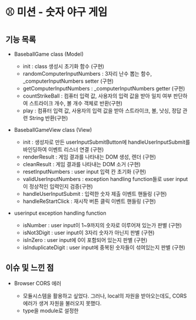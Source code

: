 # ⚾ 미션 - 숫자 야구 게임

## 기능 목록

- BaseballGame class (Model)

  - init : class 생성시 초기화 함수 (구현)
  - randomComputerInputNumbers : 3자리 난수 뽑는 함수, \_computerInputNumbers setter (구현)
  - getComputerInputNumbers : \_computerInputNumbers getter (구현)
  - countStrikeBall : 컴퓨터 입력 값, 사용자의 입력 값을 받아 일치 여부 판단하여 스트라이크 개수, 볼 개수 객체로 반환(구현)
  - play : 컴퓨터 입력 값, 사용자의 입력 값을 받아 스트라이크, 볼, 낫싱, 정답 관련 String 반환(구현)
- BaseballGameView class (View)

  - init : 생성자로 만든 userInputSubmitButton에 handleUserInputSubmit를 바인딩하여 이벤트 리스너 연결 (구현)
  - renderResult : 게임 결과를 나타내는 DOM 생성, 렌더 (구현)
  - cleanResult : 게임 결과를 나타내는 DOM 소거 (구현)
  - resetInputNumbers : user input 입력 칸 초기화 (구현)
  - validUserInputNumbers : exception handling function들로 user input이 정상적인 입력인지 검증(구현)
  - handleUserInputSubmit : 입력한 숫자 제출 이벤트 핸들링 (구현)
  - handleReStartClick : 재시작 버튼 클릭 이벤트 핸들링 (구현)
- userinput exception handling function

  - isNumber : user input이 1~9까지의 숫자로 이루어져 있는가 판별 (구현)
  - isNot3Digit : user input이 3자리 숫자가 아닌지 판별 (구현)
  - isInZero : user input에 0이 포함되어 있는지 판별 (구현)
  - isInduplicateDigit : user input에 중복된 숫자들이 섞여있는지 판별 (구현)

## 이슈 및 느낀 점

- Browser CORS 에러
  - 모듈시스템을 활용하고 싶었다. 그러나, local의 자원을 받아오는데도, CORS 에러가 생겨 자원을 불러오지 못했다.
  - type을 module로 설정한 <script> 태그가 포함된 HTML 파일을 로컬에서 로드할 경우 자바스크립트 모듈 보안 요구사항에 따라 CORS 오류가 발생한다.
  - 처음엔, http-server를 설치해 서버를 만들고 그 위에 올려서 해결했으나, 깔끔하게 느껴지지 않았다.
  - 결국, js 번들러 webpack 설치 후 bundle.js를 만든 후 사용하여 해결하였다.
- 숫자야구 내부 기능과 DOM 관련 기능 간 강한 의존성(강결합)
  - 짜다 보니, 처음엔 BaseballGame 클래스에 숫자 야구 내부 기능과 DOM을 관련 기능들이 섞여 있었다.
  - 가독성이 떨어졌고 기능 간 강한 의존성이 발생해 난잡하게 느껴졌다.
  - 일단 내부 기능, DOM 조작 기능별로 함수를 만들어 나누었다. 그런데도 많은 기능, 책임을 져 비대한 함수를 다시 최대한 나누었다.(모듈화)
  - 그리고 class를 나누어 BaseballGame 클래스(Model 역할)에 숫자 야구 내부 기능 함수, BaseballGameView 클래스(View 역할)에 DOM 관련 기능 함수를 두었다.
  - 가독성을 확보하고 의존성을 제거할 수 있었다.
- export default의 존재 이유

  - 프로그래밍 요구사항에선, 예시로 주어진 src/index.js에 있는 클래스와 함수에 export default가 붙어있었다.
  - 모듈시스템을 활용하라는 뜻, 나중에 채점할 때 test를 돌리기 위해서가 아닐까 추측을 해보았다.
  - 그러나 프로그래밍 요구사항을 1차 적으로 충족시키는 것이 중요하기에, BaseballGame 클래스는 src/index.js에 두고 나머지 클래스와 유틸 등은 import 해서
    쓰는 것으로 절충하였다.

- 함수와 클래스 모듈화의 어려움
  - 혼자 코딩할 땐 함수 모듈화를 잘 의식하지 못했다.
  - 그러다 과제를 수행하며 관심사 분리, 단일책임 원칙 등 개발 원칙을 신경 쓰게 되었는데, 이를 의식하며 함수와 클래스를 잘 나누기 몹시 어려웠다.
  - 그러나 관심사, 책임별로 잘 나누어 정리된 코드가 훨씬 좋다는 것을 깨달았다.
  - 자연스럽게 의존성이 제거되고, 현재의 가독성, 미래의 유지보수성과 확장성을 좋게 만들기 때문이다.
- 코딩 컨벤션 적용, 읽기 좋은 코드를 만드는 것의 어려움
  - 혼자 코딩할 땐 남이 읽기 좋은 코드를 만들기 쉽지 않았다.
  - 제공된 코딩 컨벤션 가이드이 얼른 이해 가지 않아 여러 번 읽어가며 코딩 컨벤션을 적용했고 가독성이 높아졌다.
  - 그런데도 여전히 안 읽히는 코드가 있었다. 짠다고 짰고 잘 작동하지만 다른 사람이 읽기 어려운 코드들이었다. 코딩 컨벤션이 다루지 않은 부분도 있었다.
  - 내 코드를 주변 지인에게 계속 읽히고 피드백에 따라 리팩토링하였다. 내가 생각지 못한 개선점을 객관적인 관점에서 찾을 수 있었다.
  - 나만 아는 코드를 남들도 알 수 있는 코드로 만들 수 있었고 코드의 가독성이 더욱 좋아졌다.
